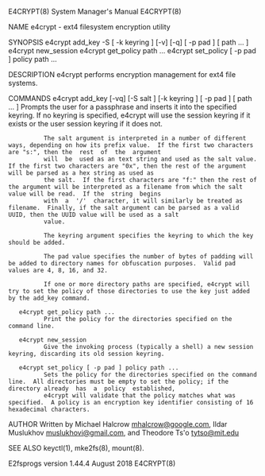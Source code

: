 E4CRYPT(8)                                                                       System Manager's Manual                                                                       E4CRYPT(8)

NAME
       e4crypt - ext4 filesystem encryption utility

SYNOPSIS
       e4crypt add_key -S [ -k keyring ] [-v] [-q] [ -p pad ] [ path ... ]
       e4crypt new_session
       e4crypt get_policy path ...
       e4crypt set_policy [ -p pad ] policy path ...

DESCRIPTION
       e4crypt performs encryption management for ext4 file systems.

COMMANDS
       e4crypt add_key [-vq] [-S salt ] [-k keyring ] [ -p pad ] [ path ... ]
              Prompts  the  user  for  a passphrase and inserts it into the specified keyring.  If no keyring is specified, e4crypt will use the session keyring if it exists or the user
              session keyring if it does not.

              The salt argument is interpreted in a number of different ways, depending on how its prefix value.  If the first two characters are "s:", then the  rest  of  the  argument
              will  be  used as an text string and used as the salt value.  If the first two characters are "0x", then the rest of the argument will be parsed as a hex string as used as
              the salt.  If the first characters are "f:" then the rest of the argument will be interpreted as a filename from which the salt value will be read.  If the  string  begins
              with  a  '/'  character, it will similarly be treated as filename.  Finally, if the salt argument can be parsed as a valid UUID, then the UUID value will be used as a salt
              value.

              The keyring argument specifies the keyring to which the key should be added.

              The pad value specifies the number of bytes of padding will be added to directory names for obfuscation purposes.  Valid pad values are 4, 8, 16, and 32.

              If one or more directory paths are specified, e4crypt will try to set the policy of those directories to use the key just added by the add_key command.

       e4crypt get_policy path ...
              Print the policy for the directories specified on the command line.

       e4crypt new_session
              Give the invoking process (typically a shell) a new session keyring, discarding its old session keyring.

       e4crypt set_policy [ -p pad ] policy path ...
              Sets the policy for the directories specified on the command line.  All directories must be empty to set the policy; if the directory already  has  a  policy  established,
              e4crypt will validate that the policy matches what was specified.  A policy is an encryption key identifier consisting of 16 hexadecimal characters.

AUTHOR
       Written by Michael Halcrow <mhalcrow@google.com>, Ildar Muslukhov <muslukhovi@gmail.com>, and Theodore Ts'o <tytso@mit.edu>

SEE ALSO
       keyctl(1), mke2fs(8), mount(8).

E2fsprogs version 1.44.4                                                               August 2018                                                                             E4CRYPT(8)
